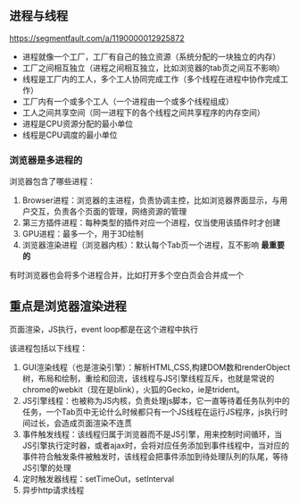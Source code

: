 ## 进程与线程

https://segmentfault.com/a/1190000012925872

- 进程就像一个工厂，工厂有自己的独立资源（系统分配的一块独立的内存）
- 工厂之间相互独立（进程之间相互独立，比如浏览器的tab页之间互不影响）
- 线程是工厂内的工人，多个工人协同完成工作（多个线程在进程中协作完成工作）
- 工厂内有一个或多个工人（一个进程由一个或多个线程组成）
- 工人之间共享空间（同一进程下的各个线程之间共享程序的内存空间）
- 进程是CPU资源分配的最小单位
- 线程是CPU调度的最小单位



### 浏览器是多进程的

浏览器包含了哪些进程：

1. Browser进程：浏览器的主进程，负责协调主控，比如浏览器界面显示，与用户交互，负责各个页面的管理，网络资源的管理
2. 第三方插件进程：每种类型的插件对应一个进程，仅当使用该插件时才创建
3. GPU进程：最多一个，用于3D绘制
4. 浏览器渲染进程（浏览器内核）：默认每个Tab页一个进程，互不影响 **最重要的**

有时浏览器也会将多个进程合并，比如打开多个空白页会合并成一个



## 重点是浏览器渲染进程

页面渲染，JS执行，event loop都是在这个进程中执行

该进程包括以下线程：

1. GUI渲染线程（也是渲染引擎）：解析HTML,CSS,构建DOM数和renderObject树，布局和绘制，重绘和回流，该线程与JS引擎线程互斥，也就是常说的chrome的webkit（现在是blink），火狐的Gecko，ie是trident。
2. JS引擎线程：也被称为JS内核，负责处理js脚本，它一直等待着任务队列中的任务，一个Tab页中无论什么时候都只有一个JS线程在运行JS程序，js执行时间过长，会造成页面渲染不连贯
3. 事件触发线程：该线程归属于浏览器而不是JS引擎，用来控制时间循环，当JS引擎执行定时器，或者ajax时，会将对应任务添加到事件线程中，当对应的事件符合触发条件被触发时，该线程会把事件添加到待处理队列的队尾，等待JS引擎的处理
4. 定时触发器线程：setTimeOut，setInterval
5. 异步http请求线程